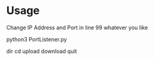 # Usage

Change IP Address and Port in line 99 whatever you like

python3 PortListener.py

dir
cd
upload
download
quit
